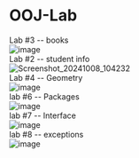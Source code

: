 # OOJ-Lab
Lab #3  -- books  
![image](https://github.com/user-attachments/assets/cf7418d7-226c-4f2c-8b2b-9c121f6717a5)  
Lab #2  -- student info  
![Screenshot_20241008_104232](https://github.com/user-attachments/assets/8293af22-2ec8-4222-b428-ce6c2faa5f99)   
Lab #4  --  Geometry         
![image](https://github.com/user-attachments/assets/76582666-eacc-4780-b69a-a3b27b03458f)    
lab  #6  --  Packages      
![image](https://github.com/user-attachments/assets/dbe6249e-84f3-4d7c-8dac-6185e3762481)           
lab #7 -- Interface       
![image](https://github.com/user-attachments/assets/b359bf24-9630-459c-877d-4ade8316ea10)            
lab #8 -- exceptions     
![image](https://github.com/user-attachments/assets/bbbe3495-7eb7-4165-8d9e-3c1874f1511e)
